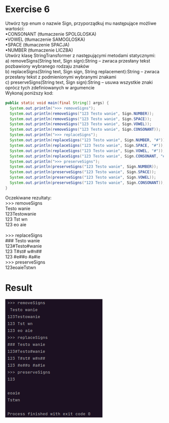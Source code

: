 # Exercise 6
Utwórz typ enum o nazwie Sign, przyporządkuj mu następujące możliwe wartości:<br> 
•CONSONANT (tłumaczenie SPOLGLOSKA)<br>
•VOWEL (tłumaczenie SAMOGLOSKA)<br>
•SPACE (tłumaczenie SPACJA)<br>
•NUMBER (tłumaczenie LICZBA)<br>
Utwórz klasę StringTransformer z następującymi metodami statycznymi:<br>
a) removeSigns(String text, Sign sign):String – zwraca przesłany tekst pozbawiony wybranego rodzaju znaków<br>
b) replaceSigns(String text, Sign sign, String replacement):String – zwraca przesłany tekst z podmienionymi wybranymi znakami<br>
c) preserveSigns(String text, Sign sign):String – usuwa wszystkie znaki oprócz tych zdefiniowanych w argumencie <br>
    Wykonaj poniższy kod:<br>

```java
public static void main(final String[] args) {
  System.out.println(">>> removeSigns");
  System.out.println(removeSigns("123 Testo wanie", Sign.NUMBER));
  System.out.println(removeSigns("123 Testo wanie", Sign.SPACE));
  System.out.println(removeSigns("123 Testo wanie", Sign.VOWEL));
  System.out.println(removeSigns("123 Testo wanie", Sign.CONSONANT));
  System.out.println(">>> replaceSigns");
  System.out.println(replaceSigns("123 Testo wanie", Sign.NUMBER, "#"));
  System.out.println(replaceSigns("123 Testo wanie", Sign.SPACE, "#"));
  System.out.println(replaceSigns("123 Testo wanie", Sign.VOWEL, "#"));
  System.out.println(replaceSigns("123 Testo wanie", Sign.CONSONANT, "#"));
  System.out.println(">>> preserveSigns");
  System.out.println(preserveSigns("123 Testo wanie", Sign.NUMBER));
  System.out.println(preserveSigns("123 Testo wanie", Sign.SPACE));
  System.out.println(preserveSigns("123 Testo wanie", Sign.VOWEL));
  System.out.println(preserveSigns("123 Testo wanie", Sign.CONSONANT));
}
```


Oczekiwane rezultaty:<br>
\>>> removeSigns <br>
Testo wanie<br>
123Testowanie<br>
123 Tst wn<br>
123 eo aie<br><br>
\>>> replaceSigns<br>
\### Testo wanie<br>
123#Testo#wanie<br>
123 T#st# w#n##<br>
123 #e##o #a#ie<br>
\>>> preserveSigns<br>
123eoaieTstwn

# Result
![Result](./img.png?raw=true)